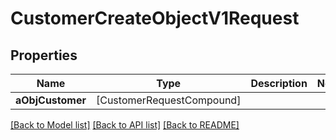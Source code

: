 # CustomerCreateObjectV1Request

## Properties
Name | Type | Description | Notes
------------ | ------------- | ------------- | -------------
**aObjCustomer** | [CustomerRequestCompound] |  | 

[[Back to Model list]](../README.md#documentation-for-models) [[Back to API list]](../README.md#documentation-for-api-endpoints) [[Back to README]](../README.md)


